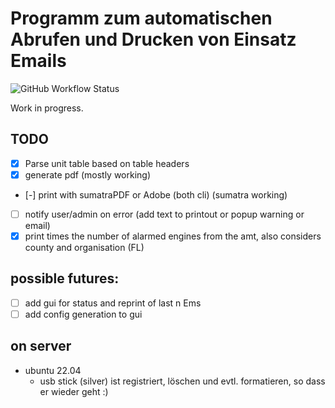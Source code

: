 # Programm zum automatischen Abrufen und Drucken von Einsatz Emails

![GitHub Workflow Status](https://img.shields.io/github/actions/workflow/status/2M1/emergency-mail/Rust?label=tests)

Work in progress.

## TODO
- [x] Parse unit table based on table headers
- [x] generate pdf (mostly working)
- [-] print with sumatraPDF or Adobe (both cli) (sumatra working)
- [ ] notify user/admin on error (add text to printout or popup warning or email)
- [x] print times the number of alarmed engines from the amt, also considers county and organisation (FL)

## possible futures:
- [ ] add gui for status and reprint of last n Ems
- [ ] add config generation to gui

## on server
- ubuntu 22.04
  - usb stick (silver) ist registriert, löschen und evtl. formatieren, so dass er wieder geht :)